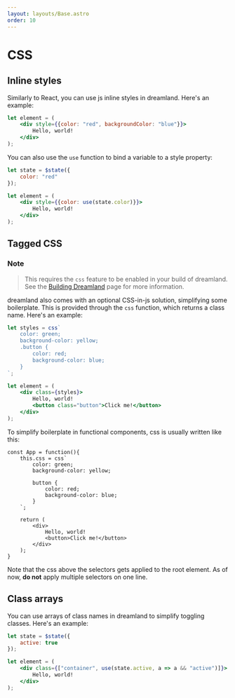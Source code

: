 ```yaml
---
layout: layouts/Base.astro
order: 10
---
```

# CSS

## Inline styles

Similarly to React, you can use js inline styles in dreamland. Here's an example:

```jsx
let element = (
    <div style={{color: "red", backgroundColor: "blue"}}>
        Hello, world!
    </div>
);
```
You can also use the `use` function to bind a variable to a style property:

```jsx
let state = $state({
    color: "red"
});

let element = (
    <div style={{color: use(state.color)}}>
        Hello, world!
    </div>
);
```

## Tagged CSS
### Note
> This requires the `css` feature to be enabled in your build of dreamland. See the [Building Dreamland](/building-dreamland) page for more information.

dreamland also comes with an optional CSS-in-js solution, simplifying some boilerplate. This is provided through the `css` function, which returns a class name. Here's an example:

```jsx
let styles = css`
    color: green;
    background-color: yellow;
    .button {
        color: red;
        background-color: blue;
    }
`;

let element = (
    <div class={styles}>
        Hello, world!
        <button class="button">Click me!</button>
    </div>
);
```

To simplify boilerplate in functional components, css is usually written like this:
```tsx
const App = function(){
    this.css = css`
        color: green;
        background-color: yellow;

        button {
            color: red;
            background-color: blue;
        }
    `;

    return (
        <div>
            Hello, world!
            <button>Click me!</button>
        </div>
    );
}
```
Note that the css above the selectors gets applied to the root element. As of now, **do not** apply multiple selectors on one line.



## Class arrays
You can use arrays of class names in dreamland to simplify toggling classes. Here's an example:
```jsx
let state = $state({
    active: true
});

let element = (
    <div class={["container", use(state.active, a => a && "active")]}>
        Hello, world!
    </div>
);
```


